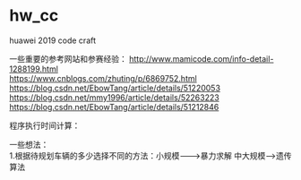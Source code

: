 # hw_cc
huawei 2019 code craft


一些重要的参考网站和参赛经验：
http://www.mamicode.com/info-detail-1288199.html  
https://www.cnblogs.com/zhuting/p/6869752.html  
https://blog.csdn.net/EbowTang/article/details/51220053  
https://blog.csdn.net/mmy1996/article/details/52263223  
https://blog.csdn.net/EbowTang/article/details/51212846  

程序执行时间计算：

一些想法：  
  1.根据待规划车辆的多少选择不同的方法：小规模--->暴力求解  中大规模-->遗传算法
